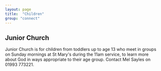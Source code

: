 ```yaml
---
layout: page
title:  "Children"
group: "connect"
---
```


## Junior Church

Junior Church is for children from toddlers up to age 13 who meet in groups on Sunday mornings at St Mary's during the 11am service, to learn more about God in ways appropriate to their age group. Contact Mel Sayles on 01993 773221.

